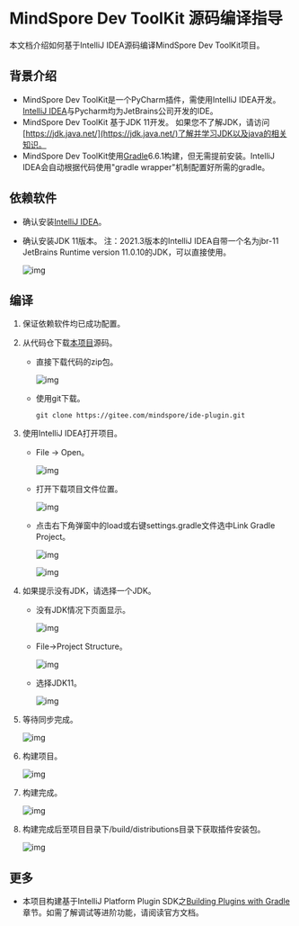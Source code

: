 # MindSpore Dev ToolKit 源码编译指导

本文档介绍如何基于IntelliJ IDEA源码编译MindSpore Dev ToolKit项目。

## 背景介绍

* MindSpore Dev ToolKit是一个PyCharm插件，需使用IntelliJ IDEA开发。[IntelliJ IDEA](https://www.jetbrains.com/idea/download)与Pycharm均为JetBrains公司开发的IDE。
* MindSpore Dev ToolKit 基于JDK 11开发。 如果您不了解JDK，请访问[https://jdk.java.net/](https://jdk.java.net/)了解并学习JDK以及java的相关知识。
* MindSpore Dev ToolKit使用[Gradle](https://gradle.org)6.6.1构建，但无需提前安装。IntelliJ IDEA会自动根据代码使用"gradle wrapper"机制配置好所需的gradle。

## 依赖软件

* 确认安装[IntelliJ IDEA](https://www.jetbrains.com/idea/download)。
* 确认安装JDK 11版本。
  注：2021.3版本的IntelliJ IDEA自带一个名为jbr-11 JetBrains Runtime version 11.0.10的JDK，可以直接使用。

   ![img](./images/clip_image031.jpg)

## 编译

1. 保证依赖软件均已成功配置。

2. 从代码仓下载[本项目](https://gitee.com/mindspore/ide-plugin)源码。
   * 直接下载代码的zip包。

      ![img](./images/clip_image032.jpg)

   * 使用git下载。

      ```
      git clone https://gitee.com/mindspore/ide-plugin.git
      ```

3. 使用IntelliJ IDEA打开项目。
   * File -> Open。

      ![img](./images/clip_image033.jpg)

   * 打开下载项目文件位置。

      ![img](./images/clip_image034.jpg)

   * 点击右下角弹窗中的load或右键settings.gradle文件选中Link Gradle Project。

      ![img](./images/clip_image035.jpg)

      ![img](./images/clip_image036.jpg)

4. 如果提示没有JDK，请选择一个JDK。
   * 没有JDK情况下页面显示。

      ![img](./images/clip_image037.jpg)

   * File->Project Structure。

      ![img](./images/clip_image038.jpg)

   * 选择JDK11。

      ![img](./images/clip_image039.jpg)

6. 等待同步完成。

   ![img](./images/clip_image040.jpg)

7. 构建项目。

   ![img](./images/clip_image042.jpg)

8. 构建完成。

   ![img](./images/clip_image044.jpg)

9. 构建完成后至项目目录下/build/distributions目录下获取插件安装包。

   ![img](./images/clip_image046.jpg)

## 更多
* 本项目构建基于IntelliJ Platform Plugin SDK之[Building Plugins with Gradle](https://plugins.jetbrains.com/docs/intellij/gradle-build-system.html)章节。如需了解调试等进阶功能，请阅读官方文档。